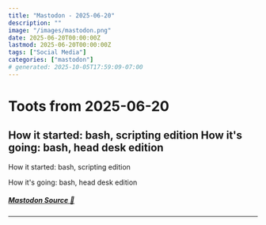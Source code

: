 ```yaml
---
title: "Mastodon - 2025-06-20"
description: ""
image: "/images/mastodon.png"
date: 2025-06-20T00:00:00Z
lastmod: 2025-06-20T00:00:00Z
tags: ["Social Media"]
categories: ["mastodon"]
# generated: 2025-10-05T17:59:09-07:00
---
```


# Toots from 2025-06-20

## How it started: bash, scripting edition  How it's going: bash, head desk edition

How it started: bash, scripting edition

How it's going: bash, head desk edition

##### [Mastodon Source 🐘](https://hachyderm.io/@mweagle/114717678913541311)

---

